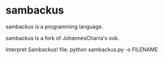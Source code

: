 sambackus
=========

sambackus is a programming language. 

sambackus is a fork of JohannesCharra's ook.

Interpret Sambackus! file: python sambackus.py -o FILENAME

